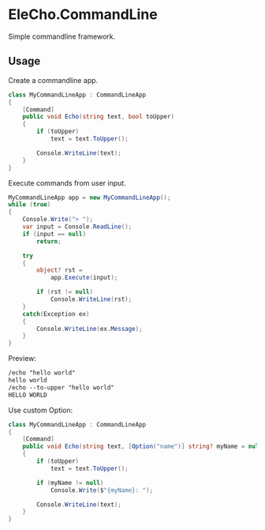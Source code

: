 # EleCho.CommandLine

Simple commandline framework.

## Usage

Create a commandline app.

```csharp
class MyCommandLineApp : CommandLineApp
{
    [Command]
    public void Echo(string text, bool toUpper)
    {
        if (toUpper)
            text = text.ToUpper();

        Console.WriteLine(text);
    }
}
```

Execute commands from user input.

```csharp
MyCommandLineApp app = new MyCommandLineApp();
while (true)
{
    Console.Write("> ");
    var input = Console.ReadLine();
    if (input == null)
        return;

    try
    {
        object? rst =
            app.Execute(input);

        if (rst != null)
            Console.WriteLine(rst);
    }
    catch(Exception ex)
    {
        Console.WriteLine(ex.Message);
    }
}
```

Preview:

```txt
/echo "hello world"
hello world
/echo --to-upper "hello world"
HELLO WORLD
```

Use custom Option:

```csharp
class MyCommandLineApp : CommandLineApp
{
    [Command]
    public void Echo(string text, [Option("name")] string? myName = null)
    {
        if (toUpper)
            text = text.ToUpper();

        if (myName != null)
            Console.Write($"{myName}: ");

        Console.WriteLine(text);
    }
}
```